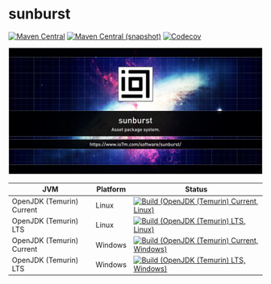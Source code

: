 sunburst
===

[![Maven Central](https://img.shields.io/maven-central/v/com.io7m.sunburst/com.io7m.sunburst.svg?style=flat-square)](http://search.maven.org/#search%7Cga%7C1%7Cg%3A%22com.io7m.sunburst%22)
[![Maven Central (snapshot)](https://img.shields.io/nexus/s/https/s01.oss.sonatype.org/com.io7m.sunburst/com.io7m.sunburst.svg?style=flat-square)](https://s01.oss.sonatype.org/content/repositories/snapshots/com/io7m/sunburst/)
[![Codecov](https://img.shields.io/codecov/c/github/io7m/sunburst.svg?style=flat-square)](https://codecov.io/gh/io7m/sunburst)

![sunburst](./src/site/resources/sunburst.jpg?raw=true)

| JVM | Platform | Status |
|-----|----------|--------|
| OpenJDK (Temurin) Current | Linux | [![Build (OpenJDK (Temurin) Current, Linux)](https://img.shields.io/github/actions/workflow/status/io7m/sunburst/workflows/main.linux.temurin.current.yml?branch=develop)](https://github.com/io7m/sunburst/actions?query=workflow%3Amain.linux.temurin.current)|
| OpenJDK (Temurin) LTS | Linux | [![Build (OpenJDK (Temurin) LTS, Linux)](https://img.shields.io/github/actions/workflow/status/io7m/sunburst/workflows/main.linux.temurin.lts.yml?branch=develop)](https://github.com/io7m/sunburst/actions?query=workflow%3Amain.linux.temurin.lts)|
| OpenJDK (Temurin) Current | Windows | [![Build (OpenJDK (Temurin) Current, Windows)](https://img.shields.io/github/actions/workflow/status/io7m/sunburst/workflows/main.windows.temurin.current.yml?branch=develop)](https://github.com/io7m/sunburst/actions?query=workflow%3Amain.windows.temurin.current)|
| OpenJDK (Temurin) LTS | Windows | [![Build (OpenJDK (Temurin) LTS, Windows)](https://img.shields.io/github/actions/workflow/status/io7m/sunburst/workflows/main.windows.temurin.lts.yml?branch=develop)](https://github.com/io7m/sunburst/actions?query=workflow%3Amain.windows.temurin.lts)|

